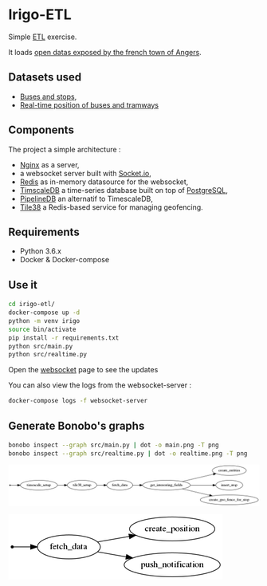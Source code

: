 # Irigo-ETL

Simple [ETL](https://en.wikipedia.org/wiki/Extract,_transform,_load) exercise.

It loads [open datas exposed by the french town of Angers](https://data.angers.fr).

## Datasets used

- [Buses and stops](https://data.angers.fr/explore/dataset/bus-tram-topologie-dessertes/information/),
- [Real-time position of buses and tramways](https://data.angers.fr/explore/dataset/bus-tram-position-tr/information/)

## Components

The project a simple architecture :

- [Nginx](https://www.nginx.com/) as a server,
- a websocket server built with [Socket.io](https://socket.io/),
- [Redis]() as in-memory datasource for the websocket,
- [TimscaleDB](https://www.timescale.com/) a time-series database built on top of [PostgreSQL](https://www.postgresql.org/),
- [PipelineDB](https://www.pipelinedb.com/) an alternatif to TimescaleDB,
- [Tile38](https://tile38.com/) a Redis-based service for managing geofencing.

## Requirements

- Python 3.6.x
- Docker & Docker-compose

## Use it

```sh
cd irigo-etl/
docker-compose up -d
python -m venv irigo
source bin/activate
pip install -r requirements.txt
python src/main.py
python src/realtime.py
```

Open the [websocket](http://localhost:3000/) page to see the updates

You can also view the logs from the websocket-server :
```sh
docker-compose logs -f websocket-server
``` 

## Generate Bonobo's graphs

```sh
bonobo inspect --graph src/main.py | dot -o main.png -T png
bonobo inspect --graph src/realtime.py | dot -o realtime.png -T png
```

![main.py bonobo graph](./datas/main.png)

![realtime.py bonobo graph](./datas/realtime.png)